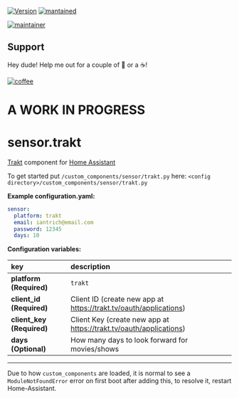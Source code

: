 [![Version](https://img.shields.io/badge/version-0.0.1-green.svg?style=for-the-badge)](#) [![mantained](https://img.shields.io/maintenance/yes/2018.svg?style=for-the-badge)](#)

[![maintainer](https://img.shields.io/badge/maintainer-Ian%20Richardson%20%40iantrich-blue.svg?style=for-the-badge)](#)

## Support
Hey dude! Help me out for a couple of :beers: or a :coffee:!

[![coffee](https://www.buymeacoffee.com/assets/img/custom_images/black_img.png)](https://www.buymeacoffee.com/zJtVxUAgH)

# A WORK IN PROGRESS

# sensor.trakt
[Trakt](https://www.trakt.tv) component for [Home Assistant](https://www.home-assistant.io/)

To get started put `/custom_components/sensor/trakt.py` here:
`<config directory>/custom_components/sensor/trakt.py`

**Example configuration.yaml:**

```yaml
sensor:
  platform: trakt
  email: iantrich@email.com
  password: 12345
  days: 10
```

**Configuration variables:**

key | description
:--- | :---
**platform (Required)** | `trakt`
**client_id (Required)** | Client ID (create new app at https://trakt.tv/oauth/applications)
**client_key (Required)** | Client Key (create new app at https://trakt.tv/oauth/applications)
**days (Optional)** | How many days to look forward for movies/shows

***

Due to how `custom_components` are loaded, it is normal to see a `ModuleNotFoundError` error on first boot after adding this, to resolve it, restart Home-Assistant.
